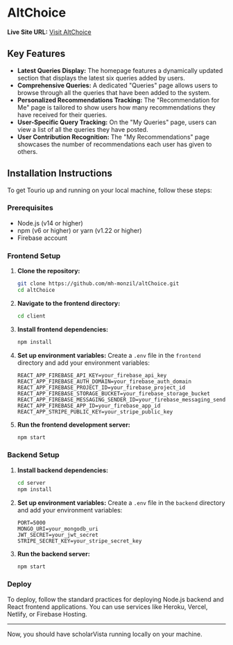 # AltChoice

**Live Site URL:** [Visit AltChoice](https://alt-choice.web.app)

## Key Features

- **Latest Queries Display:** The homepage features a dynamically updated section that displays the latest six queries added by users.
- **Comprehensive Queries:**  A dedicated "Queries" page allows users to browse through all the queries that have been added to the system.
- **Personalized Recommendations Tracking:** The "Recommendation for Me" page is tailored to show users how many recommendations they have received for their queries.
- **User-Specific Query Tracking:** On the "My Queries" page, users can view a list of all the queries they have posted.
- **User Contribution Recognition:** The "My Recommendations" page showcases the number of recommendations each user has given to others.


## Installation Instructions

To get Tourio up and running on your local machine, follow these steps:

### Prerequisites
- Node.js (v14 or higher)
- npm (v6 or higher) or yarn (v1.22 or higher)
- Firebase account


### Frontend Setup

1. **Clone the repository:**
    ```sh
    git clone https://github.com/mh-monzil/altChoice.git
    cd altChoice
    ```

2. **Navigate to the frontend directory:**
    ```sh
    cd client
    ```

3. **Install frontend dependencies:**
    ```sh
    npm install
    ```

4. **Set up environment variables:**
    Create a `.env` file in the `frontend` directory and add your environment variables:
    ```env
    REACT_APP_FIREBASE_API_KEY=your_firebase_api_key
    REACT_APP_FIREBASE_AUTH_DOMAIN=your_firebase_auth_domain
    REACT_APP_FIREBASE_PROJECT_ID=your_firebase_project_id
    REACT_APP_FIREBASE_STORAGE_BUCKET=your_firebase_storage_bucket
    REACT_APP_FIREBASE_MESSAGING_SENDER_ID=your_firebase_messaging_sender_id
    REACT_APP_FIREBASE_APP_ID=your_firebase_app_id
    REACT_APP_STRIPE_PUBLIC_KEY=your_stripe_public_key
    ```

5. **Run the frontend development server:**
    ```sh
    npm start
    ```

### Backend Setup

1. **Install backend dependencies:**
    ```sh
    cd server
    npm install
    ```

2. **Set up environment variables:**
    Create a `.env` file in the `backend` directory and add your environment variables:
    ```env
    PORT=5000
    MONGO_URI=your_mongodb_uri
    JWT_SECRET=your_jwt_secret
    STRIPE_SECRET_KEY=your_stripe_secret_key
    ```

3. **Run the backend server:**
    ```sh
    npm start
    ```


### Deploy

To deploy, follow the standard practices for deploying Node.js backend and React frontend applications. You can use services like Heroku, Vercel, Netlify, or Firebase Hosting.

---

Now, you should have scholarVista running locally on your machine.
